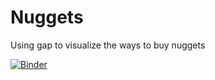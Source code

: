 # Nuggets
Using gap to visualize the ways to buy nuggets

[![Binder](https://mybinder.org/badge_logo.svg)](https://mybinder.org/v2/gh/numerical-semigroups/Nuggets/master)

